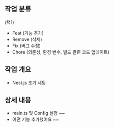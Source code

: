 ## 작업 분류
(택1)
- Feat (기능 추가)
- Remove (삭제)
- Fix (버그 수정)
- Chore (의존성, 환경 변수, 빌드 관련 코드 업데이트)

## 작업 개요
- Nest.js 초기 세팅

## 상세 내용
- main.ts 및 Config 설정 ~~
- 어떤 기능 추가했어요 ~~
